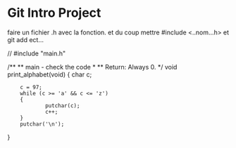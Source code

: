 # Git Intro Project

faire un fichier .h avec la fonction.
et du coup mettre #include <..nom...h>
et git add ect...

// #include "main.h"

/**
 ** main - check the code
 *
 ** Return: Always 0.
 */
void print_alphabet(void)
{
        char c;

        c = 97;
        while (c >= 'a' && c <= 'z')
        {
                putchar(c);
                c++;
        }
        putchar('\n');
}
